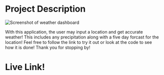 

# Project Description

![Screenshot of weather dashboard](https://github.com/RyanEllingson/Weather-Dashboard/blob/master/assets/images/weather-dashboard-snip.JPG)

With this application, the user may input a location and get accurate weather! This includes any precipitation along with a five day forcast for the location! Feel free to follow the link to try it out or look at the code to see how it is done! Thank you for stopping by!

# Live Link!
